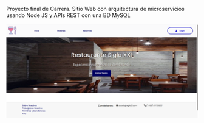  Proyecto final de Carrera. Sitio Web con arquitectura de microservicios usando Node JS y APIs REST con una BD MySQL 

<img src="https://github.com/Rffrench/PortafolioWeb/blob/master/Screenshots/home.png">
<br>

